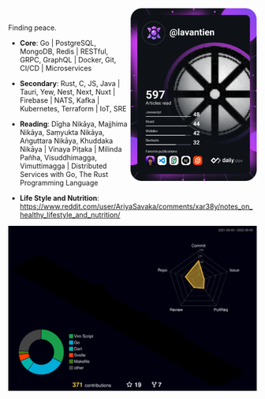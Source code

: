 <div>
  <a href="https://app.daily.dev/lavantien" target="_blank">
    <img src="https://github.com/lavantien/lavantien/blob/main/devcard.svg" width="256" align="right" alt="Tien La's Dev Card"/>
  </a>
</div>

<br />

Finding peace.

- **Core**: Go | PostgreSQL, MongoDB, Redis | RESTful, GRPC, GraphQL | Docker, Git, CI/CD | Microservices

- **Secondary**: Rust, C, JS, Java | Tauri, Yew, Nest, Next, Nuxt | Firebase | NATS, Kafka | Kubernetes, Terraform | IoT, SRE

- **Reading**: Dīgha Nikāya, Majjhima Nikāya, Saṃyukta Nikāya, Aṅguttara Nikāya, Khuddaka Nikāya | Vinaya Piṭaka | Milinda Pañha, Visuddhimagga, Vimuttimagga | Distributed Services with Go, The Rust Programming Language

- **Life Style and Nutrition**: https://www.reddit.com/user/AriyaSavaka/comments/xar38y/notes_on_healthy_lifestyle_and_nutrition/

![](./profile-3d-contrib/profile-night-rainbow.svg)
